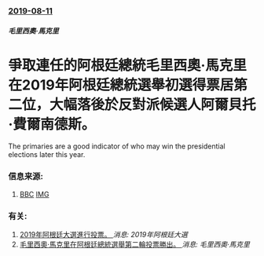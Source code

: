 ### [2019-08-11](/news/2019/08/11/index.md)

##### 毛里西奧·馬克里
# 爭取連任的阿根廷總統毛里西奧·馬克里在2019年阿根廷總統選舉初選得票居第二位，大幅落後於反對派候選人阿爾貝托·費爾南德斯。 

The primaries are a good indicator of who may win the presidential elections later this year.


### 信息来源:

1. [BBC](https://www.bbc.com/news/world-latin-america-49317750) [IMG](https://ichef.bbci.co.uk/news/1024/branded_news/51D4/production/_108284902_b898bb1e-82c6-4382-b872-cf846ec81e26.jpg)

### 有关:

1. [2019年阿根廷大選進行投票。 ](/zh/news/2019/10/27/2019年阿根廷大選進行投票.md) _消息: 2019年阿根廷大選_
2. [毛里西奧·馬克里在阿根廷總統選舉第二輪投票勝出。 ](/zh/news/2015/11/22/毛里西奧-馬克里在阿根廷總統選舉第二輪投票勝出.md) _消息: 毛里西奧·馬克里_
